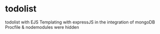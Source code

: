 # todolist
todolist with EJS Templating with expressJS in the integration of mongoDB
Procfile & nodemodules were hidden
